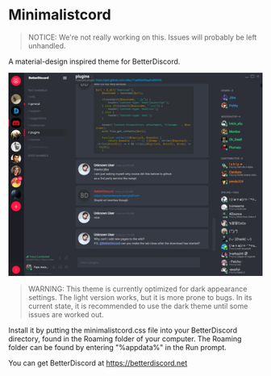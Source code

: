 # Minimalistcord
>NOTICE: We're not really working on this. Issues will probably be left unhandled.

A material-design inspired theme for BetterDiscord.

![alt text](/example.png "Theme in action")

>WARNING: This theme is currently optimized for dark appearance settings. The light version works, but it is more prone to bugs. In its current state, it is recommended to use the dark theme until some issues are worked out.

Install it by putting the minimalistcord.css file into your BetterDiscord directory, found in the Roaming folder of your computer. The Roaming folder can be found by entering "%appdata%" in the Run prompt.

You can get BetterDiscord at https://betterdiscord.net
